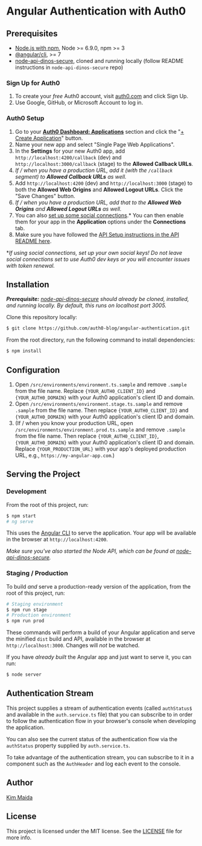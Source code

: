 # Angular Authentication with Auth0

## Prerequisites

* [Node.js with npm](http://nodejs.org), Node >= 6.9.0, npm >= 3
* [@angular/cli](https://github.com/angular/angular-cli), >= 7
* [node-api-dinos-secure](https://github.com/kmaida/node-api-dinos-secure), cloned and running locally (follow README instructions in `node-api-dinos-secure` repo)

### Sign Up for Auth0

1. To create your _free_ Auth0 account, visit [auth0.com](https://auth0.com) and click Sign Up.
2. Use Google, GitHub, or Microsoft Account to log in.

### Auth0 Setup

1. Go to your [**Auth0 Dashboard: Applications**](https://manage.auth0.com/#/applications) section and click the "[+ Create Application](https://manage.auth0.com/#/applications/create)" button.
2. Name your new app and select "Single Page Web Applications".
3. In the **Settings** for your new Auth0 app, add `http://localhost:4200/callback` (dev) and `http://localhost:3000/callback` (stage) to the **Allowed Callback URLs**.
4. _If / when you have a production URL, add it (with the `/callback` segment) to **Allowed Callback URLs** as well._
5. Add `http://localhost:4200` (dev) and `http://localhost:3000` (stage) to both the **Allowed Web Origins** and **Allowed Logout URLs**. Click the "Save Changes" button.
6. _If / when you have a production URL, add that to the **Allowed Web Origins** and **Allowed Logout URLs** as well._
7. You can also [set up some social connections](https://manage.auth0.com/#/connections/social).* You can then enable them for your app in the **Application** options under the **Connections** tab.
8. Make sure you have followed the [API Setup instructions in the API README here](https://github.com/kmaida/node-api-dinos-secure#auth0-setup).

*_If using social connections, set up your own social keys! Do not leave social connections set to use Auth0 dev keys or you will encounter issues with token renewal._

## Installation

_**Prerequisite:** [node-api-dinos-secure](https://github.com/kmaida/node-api-dinos-secure) should already be cloned, installed, and running locally. By default, this runs on localhost port 3005._

Clone this repository locally:

```bash
$ git clone https://github.com/auth0-blog/angular-authentication.git
```

From the root directory, run the following command to install dependencies:

```bash
$ npm install
```

## Configuration

1. Open `/src/environments/environment.ts.sample` and remove `.sample` from the file name. Replace `{YOUR_AUTH0_CLIENT_ID}` and `{YOUR_AUTH0_DOMAIN}` with your Auth0 application's client ID and domain.
2. Open `/src/environments/environment.stage.ts.sample` and remove `.sample` from the file name. Then replace `{YOUR_AUTH0_CLIENT_ID}` and `{YOUR_AUTH0_DOMAIN}` with your Auth0 application's client ID and domain.
3. (If / when you know your production URL, open `/src/environments/environment.prod.ts.sample` and remove `.sample` from the file name. Then replace `{YOUR_AUTH0_CLIENT_ID}`, `{YOUR_AUTH0_DOMAIN}` with your Auth0 application's client ID and domain. Replace `{YOUR_PRODUCTION_URL}` with your app's deployed production URL, e.g., `https://my-angular-app.com`.)

## Serving the Project

### Development

From the root of this project, run:

```bash
$ npm start
# ng serve
```

This uses the [Angular CLI](https://cli.angular.io) to serve the application. Your app will be available in the browser at `http://localhost:4200`.

_Make sure you've also started the Node API, which can be found at [node-api-dinos-secure](https://github.com/kmaida/node-api-dinos-secure)._

### Staging / Production

To build _and_ serve a production-ready version of the application, from the root of this project, run:

```bash
# Staging environment
$ npm run stage
# Production environment
$ npm run prod
```

These commands will perform a build of your Angular application and serve the minified `dist` build and API, available in the browser at `http://localhost:3000`. Changes will _not_ be watched.

If you have _already built_ the Angular app and just want to serve it, you can run:

```bash
$ node server
```

## Authentication Stream

This project supplies a stream of authentication events (called `authStatus$` and available in the `auth.service.ts` file) that you can subscribe to in order to follow the authentication flow in your browser's console when developing the application.

You can also see the current status of the authentication flow via the `authStatus` property supplied by `auth.service.ts`.

To take advantage of the authentication stream, you can subscribe to it in a component such as the `AuthHeader` and log each event to the console.

## Author

[Kim Maida](https://kmaida.io)

## License

This project is licensed under the MIT license. See the [LICENSE](LICENSE) file for more info.
